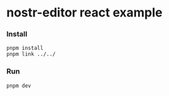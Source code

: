 # nostr-editor react example

### Install

```
pnpm install
pnpm link ../../
```

### Run

```
pnpm dev
```
